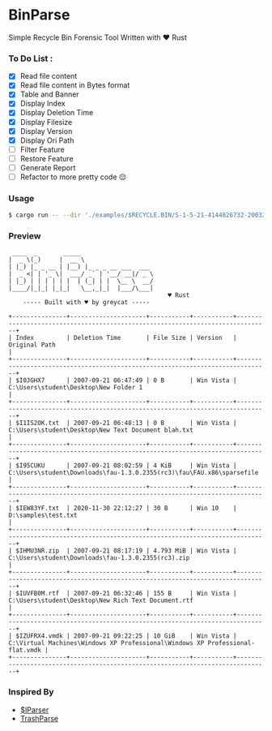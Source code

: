 # BinParse
Simple Recycle Bin Forensic Tool Written with ❤ Rust 


### To Do List :
- [X] Read file content
- [X] Read file content in Bytes format
- [X] Table and Banner
- [X] Display Index
- [X] Display Deletion Time
- [X] Display Filesize
- [X] Display Version
- [X] Display Ori Path
- [ ] Filter Feature
- [ ] Restore Feature
- [ ] Generate Report
- [ ] Refactor to more pretty code :pensive:

### Usage
```sh
$ cargo run -- --dir './examples/$RECYCLE.BIN/S-1-5-21-4144826732-2003267707-115468498-1001'
```
### Preview
```
 ____  _       _____
|  _ \(_)     |  __ \
| |_) |_ _ __ | |__) |_ _ _ __ ___  ___ 
|  _ <| | '_ \|  ___/ _` | '__/ __|/ _ \
| |_) | | | | | |  | (_| | |  \__ \  __/
|____/|_|_| |_|_|   \__,_|_|  |___/\___|
                                            ♥ Rust
    ----- Built with ♥ by greycat -----

+---------------+---------------------+-----------+-----------+-------------------------------------------------------------------------------+
| Index         | Deletion Time       | File Size | Version   | Original Path                                                                 |
+---------------+---------------------+-----------+-----------+-------------------------------------------------------------------------------+
| $I0JGHX7      | 2007-09-21 06:47:49 | 0 B       | Win Vista | C:\Users\student\Desktop\New Folder 1                                         |
+---------------+---------------------+-----------+-----------+-------------------------------------------------------------------------------+
| $I1IS2OK.txt  | 2007-09-21 06:48:13 | 0 B       | Win Vista | C:\Users\student\Desktop\New Text Document blah.txt                           |
+---------------+---------------------+-----------+-----------+-------------------------------------------------------------------------------+
| $I95CUKU      | 2007-09-21 08:02:59 | 4 KiB     | Win Vista | C:\Users\student\Downloads\fau-1.3.0.2355(rc3)\fau\FAU.x86\sparsefile         |
+---------------+---------------------+-----------+-----------+-------------------------------------------------------------------------------+
| $IEW83YF.txt  | 2020-11-30 22:12:27 | 30 B      | Win 10    | D:\samples\test.txt                                                           |
+---------------+---------------------+-----------+-----------+-------------------------------------------------------------------------------+
| $IHMU3NR.zip  | 2007-09-21 08:17:19 | 4.793 MiB | Win Vista | C:\Users\student\Downloads\fau-1.3.0.2355(rc3).zip                            |
+---------------+---------------------+-----------+-----------+-------------------------------------------------------------------------------+
| $IUVFB0M.rtf  | 2007-09-21 06:32:46 | 155 B     | Win Vista | C:\Users\student\Desktop\New Rich Text Document.rtf                           |
+---------------+---------------------+-----------+-----------+-------------------------------------------------------------------------------+
| $IZUFRX4.vmdk | 2007-09-21 09:22:25 | 10 GiB    | Win Vista | C:\Virtual Machines\Windows XP Professional\Windows XP Professional-flat.vmdk |
+---------------+---------------------+-----------+-----------+-------------------------------------------------------------------------------+
```

### Inspired By
- [$IParser](https://df-stream.com/recycle-bin-i-parser/) 
- [TrashParse](https://github.com/hanasuru/TrashParse/)
